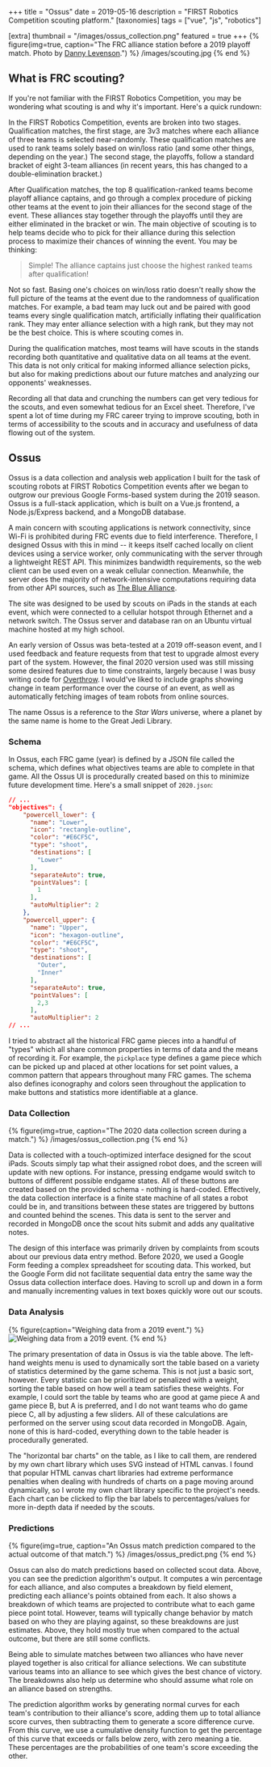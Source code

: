+++
title = "Ossus"
date = 2019-05-16
description = "FIRST Robotics Competition scouting platform."
[taxonomies]
tags = ["vue", "js", "robotics"]

[extra]
thumbnail = "/images/ossus_collection.png"
featured = true
+++
{% figure(img=true, caption="The FRC alliance station before a 2019 playoff match. Photo by [Danny Levenson](http://dannylevenson.com/FIRST/index.html).") %}
/images/scouting.jpg
{% end %}

## What is FRC scouting?

If you're not familiar with the FIRST Robotics Competition, you may be wondering what scouting is and why it's important. Here's a quick rundown:

In the FIRST Robotics Competition, events are broken into two stages. Qualification matches, the first stage, are 3v3 matches where each alliance of three teams is selected near-randomly. These qualification matches are used to rank teams solely based on win/loss ratio (and some other things, depending on the year.) The second stage, the playoffs, follow a standard bracket of eight 3-team alliances (in recent years, this has changed to a double-elimination bracket.)

After Qualification matches, the top 8 qualification-ranked teams become playoff alliance captains, and go through a complex procedure of picking other teams at the event to join their alliances for the second stage of the event. These alliances stay together through the playoffs until they are either eliminated in the bracket or win. The main objective of scouting is to help teams decide who to pick for their alliance during this selection process to maximize their chances of winning the event. You may be thinking:

> Simple! The alliance captains just choose the highest ranked teams after qualification!

Not so fast. Basing one's choices on win/loss ratio doesn't really show the full picture of the teams at the event due to the randomness of qualification matches. For example, a bad team may luck out and be paired with good teams every single qualification match, artificially inflating their qualification rank. They may enter alliance selection with a high rank, but they may not be the best choice. This is where scouting comes in.

During the qualification matches, most teams will have scouts in the stands recording both quantitative and qualitative data on all teams at the event. This data is not only critical for making informed alliance selection picks, but also for making predictions about our future matches and analyzing our opponents' weaknesses.

Recording all that data and crunching the numbers can get very tedious for the scouts, and even somewhat tedious for an Excel sheet. Therefore, I've spent a lot of time during my FRC career trying to improve scouting, both in terms of accessibility to the scouts and in accuracy and usefulness of data flowing out of the system.

## Ossus
Ossus is a data collection and analysis web application I built for the task of scouting robots at FIRST Robotics Competition events after we began to outgrow our previous Google Forms-based system during the 2019 season. Ossus is a full-stack application, which is built on a Vue.js frontend, a Node.js/Express backend, and a MongoDB database.

A main concern with scouting applications is network connectivity, since Wi-Fi is prohibited during FRC events due to field interference. Therefore, I designed Ossus with this in mind -- it keeps itself cached locally on client devices using a service worker, only communicating with the server through a lightweight REST API. This minimizes bandwidth requirements, so the web client can be used even on a weak cellular connection. Meanwhile, the server does the majority of network-intensive computations requiring data from other API sources, such as [The Blue Alliance](https://thebluealliance.com).

The site was designed to be used by scouts on iPads in the stands at each event, which were connected to a cellular hotspot through Ethernet and a network switch. The Ossus server and database ran on an Ubuntu virtual machine hosted at my high school.

An early version of Ossus was beta-tested at a 2019 off-season event, and I used feedback and feature requests from that test to upgrade almost every part of the system. However, the final 2020 version used was still missing some desired features due to time constraints, largely because I was busy writing code for [Overthrow](@/projects/overthrow.md). I would've liked to include graphs showing change in team performance over the course of an event, as well as automatically fetching images of team robots from online sources.

The name Ossus is a reference to the _Star Wars_ universe, where a planet by the same name is home to the Great Jedi Library.

### Schema

In Ossus, each FRC game (year) is defined by a JSON file called the schema, which defines what objectives teams are able to complete in that game. All the Ossus UI is procedurally created based on this to minimize future development time. Here's a small snippet of `2020.json`:

```json
// ...
"objectives": {
    "powercell_lower": {
      "name": "Lower",
      "icon": "rectangle-outline",
      "color": "#E6CF5C",
      "type": "shoot",
      "destinations": [
        "Lower"
      ],
      "separateAuto": true,
      "pointValues": [
        1
      ],
      "autoMultiplier": 2
    },
    "powercell_upper": {
      "name": "Upper",
      "icon": "hexagon-outline",
      "color": "#E6CF5C",
      "type": "shoot",
      "destinations": [
        "Outer",
        "Inner"
      ],
      "separateAuto": true,
      "pointValues": [
        2,3
      ],
      "autoMultiplier": 2
// ...
```

I tried to abstract all the historical FRC game pieces into a handful of "types" which all share common properties in terms of data and the means of recording it. For example, the `pickplace` type defines a game piece which can be picked up and placed at other locations for set point values, a common pattern that appears throughout many FRC games. The schema also defines iconography and colors seen throughout the application to make buttons and statistics more identifiable at a glance.

### Data Collection

{% figure(img=true, caption="The 2020 data collection screen during a match.") %}
/images/ossus_collection.png
{% end %}

Data is collected with a touch-optimized interface designed for the scout iPads. Scouts simply tap what their assigned robot does, and the screen will update with new options. For instance, pressing endgame would switch to buttons of different possible endgame states. All of these buttons are created based on the provided schema - nothing is hard-coded. Effectively, the data collection interface is a finite state machine of all states a robot could be in, and transitions between these states are triggered by buttons and counted behind the scenes. This data is sent to the server and recorded in MongoDB once the scout hits submit and adds any qualitative notes.

The design of this interface was primarily driven by complaints from scouts about our previous data entry method. Before 2020, we used a Google Form feeding a complex spreadsheet for scouting data. This worked, but the Google Form did not facilitate sequential data entry the same way the Ossus data collection interface does. Having to scroll up and down in a form and manually incrementing values in text boxes quickly wore out our scouts.

### Data Analysis

{% figure(caption="Weighing data from a 2019 event.") %}
![Weighing data from a 2019 event.](/videos/ossus_data.gif)
{% end %}

The primary presentation of data in Ossus is via the table above. The left-hand weights menu is used to dynamically sort the table based on a variety of statistics determined by the game schema. This is not just a basic sort, however. Every statistic can be prioritized or penalized with a weight, sorting the table based on how well a team satisfies these weights. For example, I could sort the table by teams who are good at game piece A and game piece B, but A is preferred, and I do not want teams who do game piece C, all by adjusting a few sliders. All of these calculations are performed on the server using scout data recorded in MongoDB. Again, none of this is hard-coded, everything down to the table header is procedurally generated.

The "horizontal bar charts" on the table, as I like to call them, are rendered by my own chart library which uses SVG instead of HTML canvas. I found that popular HTML canvas chart libraries had extreme performance penalties when dealing with hundreds of charts on a page moving around dynamically, so I wrote my own chart library specific to the project's needs. Each chart can be clicked to flip the bar labels to percentages/values for more in-depth data if needed by the scouts.

### Predictions

{% figure(img=true, caption="An Ossus match prediction compared to the actual outcome of that match.") %}
/images/ossus_predict.png
{% end %}

Ossus can also do match predictions based on collected scout data. Above, you can see the prediction algorithm's output. It computes a win percentage for each alliance, and also computes a breakdown by field element, predicting each alliance's points obtained from each. It also shows a breakdown of which teams are projected to contribute what to each game piece point total. However, teams will typically change behavior by match based on who they are playing against, so these breakdowns are just estimates. Above, they hold mostly true when compared to the actual outcome, but there are still some conflicts.

Being able to simulate matches between two alliances who have never played together is also critical for alliance selections. We can substitute various teams into an alliance to see which gives the best chance of victory. The breakdowns also help us determine who should assume what role on an alliance based on strengths.

The prediction algorithm works by generating normal curves for each team's contribution to their alliance's score, adding them up to total alliance score curves, then subtracting them to generate a score difference curve. From this curve, we use a cumulative density function to get the percentage of this curve that exceeds or falls below zero, with zero meaning a tie. These percentages are the probabilities of one team's score exceeding the other.
